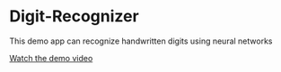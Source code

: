 # Digit-Recognizer
This demo app can recognize handwritten digits using neural networks


[Watch the demo video](https://www.youtube.com/watch?v=AjfTMKemchs)
